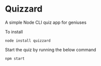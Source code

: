 # Quizzard

A simple Node CLI quiz app for geniuses

To install
```
node install quizzard
```

Start the quiz by running the below command
```
npm start
```